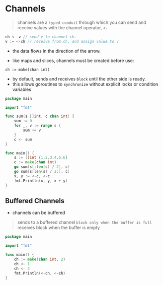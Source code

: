 # Channels

> channels are a `typed conduit` through which you can send and receive values with the channel operator, `<-`

```go
ch <- v // send v to channel ch.
v := <-ch // receive from ch, and assign value to v
```

- the data flows in the direction of the arrow.

- like maps and slices, channels must be created before use:

`ch := make(chan int)`

- by default, sends and receives `block` until the other side is ready.
- this allows goroutines to `synchronize` without explicit locks or condition variables

```go
package main

import "fmt"

func sum(s []int, c chan int) {
	sum := 0
	for _, v := range s {
		sum += v
	}
	c <- sum
}

func main() {
	s := []int {1,2,3,4,5,6}
	c := make(chan int)
	go sum(s[:len(s) / 2], c)
	go sum(s[len(s) / 2:], c)
	x, y := <-c, <-c
	fmt.Println(x, y, x + y)
}
```

## Buffered Channels

- channels can be buffered

> sends to a buffered channel `block only when the buffer is full`
> receives block when the buffer is empty

```go
package main

import "fmt"

func main() {
	ch := make(chan int, 2)
	ch <- 1
	ch <- 2
	fmt.Println(<-ch, <-ch)
}
```
